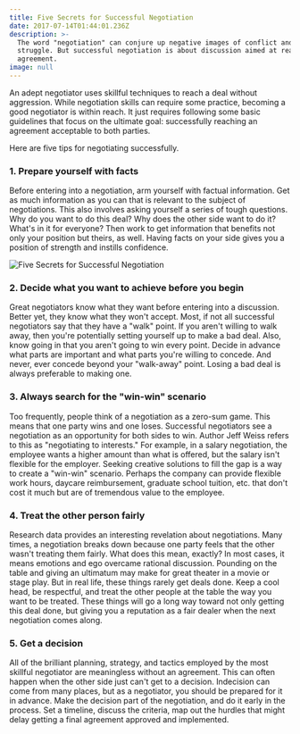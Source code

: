 ```yaml
---
title: Five Secrets for Successful Negotiation
date: 2017-07-14T01:44:01.236Z
description: >-
  The word "negotiation" can conjure up negative images of conflict and
  struggle. But successful negotiation is about discussion aimed at reaching an
  agreement.
image: null
---
```

An adept negotiator uses skillful techniques to reach a deal without aggression. While negotiation skills can require some practice, becoming a good negotiator is within reach. It just requires following some basic guidelines that focus on the ultimate goal: successfully reaching an agreement acceptable to both parties.

Here are five tips for negotiating successfully.

### 1. Prepare yourself with facts

Before entering into a negotiation, arm yourself with factual information. Get as much information as you can that is relevant to the subject of negotiations. This also involves asking yourself a series of tough questions. Why do you want to do this deal? Why does the other side want to do it? What's in it for everyone? Then work to get information that benefits not only your position but theirs, as well. Having facts on your side gives you a position of strength and instills confidence.


![Five Secrets for Successful Negotiation](/img/5%20secrets%20for%20successful%20negotiation.png)

### 2. Decide what you want to achieve before you begin

Great negotiators know what they want before entering into a discussion. Better yet, they know what they won't accept. Most, if not all successful negotiators say that they have a "walk" point. If you aren't willing to walk away, then you're potentially setting yourself up to make a bad deal. Also, know going in that you aren't going to win every point. Decide in advance what parts are important and what parts you're willing to concede. And never, ever concede beyond your "walk-away" point. Losing a bad deal is always preferable to making one.

### 3. Always search for the "win-win" scenario

Too frequently, people think of a negotiation as a zero-sum game. This means that one party wins and one loses. Successful negotiators see a negotiation as an opportunity for both sides to win. Author Jeff Weiss refers to this as "negotiating to interests." For example, in a salary negotiation, the employee wants a higher amount than what is offered, but the salary isn't flexible for the employer. Seeking creative solutions to fill the gap is a way to create a "win-win" scenario. Perhaps the company can provide flexible work hours, daycare reimbursement, graduate school tuition, etc. that don't cost it much but are of tremendous value to the employee.

### 4. Treat the other person fairly

Research data provides an interesting revelation about negotiations. Many times, a negotiation breaks down because one party feels that the other wasn't treating them fairly. What does this mean, exactly? In most cases, it means emotions and ego overcame rational discussion. Pounding on the table and giving an ultimatum may make for great theater in a movie or stage play. But in real life, these things rarely get deals done. Keep a cool head, be respectful, and treat the other people at the table the way you want to be treated. These things will go a long way toward not only getting this deal done, but giving you a reputation as a fair dealer when the next negotiation comes along.

### 5. Get a decision

All of the brilliant planning, strategy, and tactics employed by the most skillful negotiator are meaningless without an agreement. This can often happen when the other side just can't get to a decision. Indecision can come from many places, but as a negotiator, you should be prepared for it in advance. Make the decision part of the negotiation, and do it early in the process. Set a timeline, discuss the criteria, map out the hurdles that might delay getting a final agreement approved and implemented.


